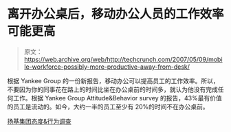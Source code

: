 # 离开办公桌后，移动办公人员的工作效率可能更高

> 原文：<https://web.archive.org/web/http://techcrunch.com/2007/05/09/mobile-workforce-possibly-more-productive-away-from-desk/>

根据 Yankee Group 的一份新报告，移动办公可以提高员工的工作效率。所以，不要因为你的同事花在路上的时间比坐在办公桌前的时间多，就认为他没有完成任何工作。根据 Yankee Group Attitude&Behavior survey 的报告，43%最有价值的员工是流动的。如今，大约一半的员工至少有 20%的时间不在办公桌前。

[扬基集团态度&行为调查](https://web.archive.org/web/20160407193016/http://www.yankeegroup.com/surveys)